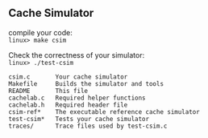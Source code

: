 ## Cache Simulator

compile your code:  
    `linux> make csim`  

Check the correctness of your simulator:  
    `linux> ./test-csim`  

```
csim.c       Your cache simulator  
Makefile     Builds the simulator and tools  
README       This file  
cachelab.c   Required helper functions  
cachelab.h   Required header file  
csim-ref*    The executable reference cache simulator  
test-csim*   Tests your cache simulator  
traces/      Trace files used by test-csim.c  
```
